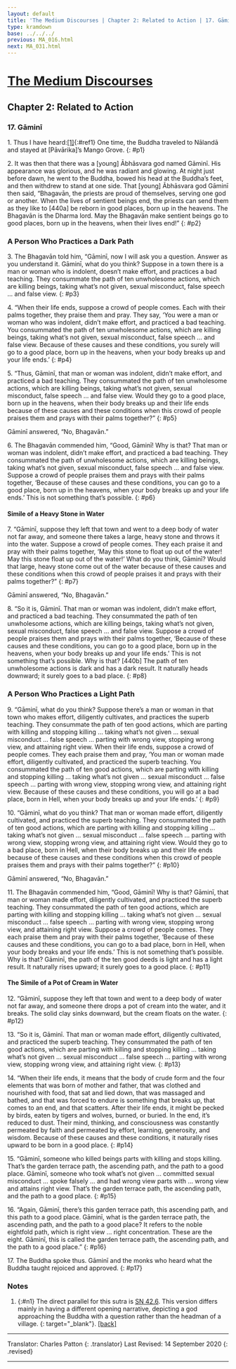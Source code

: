 ```yaml
---
layout: default
title: 'The Medium Discourses | Chapter 2: Related to Action | 17. Gāminī'
type: kramdown
base: ../../../
previous: MA_016.html
next: MA_031.html
---
```

# [The Medium Discourses](index.html)
## Chapter 2: Related to Action
### 17. Gāminī

1\. Thus I have heard:[\[1\]](#n1){:#ref1} One time, the Buddha traveled to Nālandā and stayed at [Pāvārika]’s Mango Grove.
{: #p1}

2\. It was then that there was a [young] Ābhāsvara god named Gāminī. His appearance was glorious, and he was radiant and glowing. At night just before dawn, he went to the Buddha, bowed his head at the Buddha’s feet, and then withdrew to stand at one side. That [young] Ābhāsvara god Gāminī then said, “Bhagavān, the priests are proud of themselves, serving one god or another. When the lives of sentient beings end, the priests can send them as they like to [440a] be reborn in good places, born up in the heavens. The Bhagavān is the Dharma lord. May the Bhagavān make sentient beings go to good places, born up in the heavens, when their lives end!”
{: #p2}

### A Person Who Practices a Dark Path

3\. The Bhagavān told him, “Gāminī, now I will ask you a question. Answer as you understand it. Gāminī, what do you think? Suppose in a town there is a man or woman who is indolent, doesn’t make effort, and practices a bad teaching. They consummate the path of ten unwholesome actions, which are killing beings, taking what’s not given, sexual misconduct, false speech … and false view.
{: #p3}

4\. “When their life ends, suppose a crowd of people comes. Each with their palms together, they praise them and pray. They say, ‘You were a man or woman who was indolent, didn’t make effort, and practiced a bad teaching. You consummated the path of ten unwholesome actions, which are killing beings, taking what’s not given, sexual misconduct, false speech … and false view. Because of these causes and these conditions, you surely will go to a good place, born up in the heavens, when your body breaks up and your life ends.’
{: #p4}

5\. “Thus, Gāminī, that man or woman was indolent, didn’t make effort, and practiced a bad teaching. They consummated the path of ten unwholesome actions, which are killing beings, taking what’s not given, sexual misconduct, false speech … and false view. Would they go to a good place, born up in the heavens, when their body breaks up and their life ends because of these causes and these conditions when this crowd of people praises them and prays with their palms together?”
{: #p5}

Gāminī answered, “No, Bhagavān.”

6\. The Bhagavān commended him, “Good, Gāminī! Why is that? That man or woman was indolent, didn’t make effort, and practiced a bad teaching. They consummated the path of unwholesome actions, which are killing beings, taking what’s not given, sexual misconduct, false speech … and false view. Suppose a crowd of people praises them and prays with their palms together, ‘Because of these causes and these conditions, you can go to a good place, born up in the heavens, when your body breaks up and your life ends.’ This is not something that’s possible.
{: #p6}

#### Simile of a Heavy Stone in Water

7\. “Gāminī, suppose they left that town and went to a deep body of water not far away, and someone there takes a large, heavy stone and throws it into the water. Suppose a crowd of people comes. They each praise it and pray with their palms together, ‘May this stone to float up out of the water! May this stone float up out of the water!’ What do you think, Gāminī? Would that large, heavy stone come out of the water because of these causes and these conditions when this crowd of people praises it and prays with their palms together?”
{: #p7}

Gāminī answered, “No, Bhagavān.”

8\. “So it is, Gāminī. That man or woman was indolent, didn’t make effort, and practiced a bad teaching. They consummated the path of ten unwholesome actions, which are killing beings, taking what’s not given, sexual misconduct, false speech … and false view. Suppose a crowd of people praises them and prays with their palms together, ‘Because of these causes and these conditions, you can go to a good place, born up in the heavens, when your body breaks up and your life ends.’ This is not something that’s possible. Why is that? [440b] The path of ten unwholesome actions is dark and has a dark result. It naturally heads downward; it surely goes to a bad place.
{: #p8}

### A Person Who Practices a Light Path

9\. “Gāminī, what do you think? Suppose there’s a man or woman in that town who makes effort, diligently cultivates, and practices the superb teaching. They consummate the path of ten good actions, which are parting with killing and stopping killing … taking what’s not given … sexual misconduct … false speech … parting with wrong view, stopping wrong view, and attaining right view. When their life ends, suppose a crowd of people comes. They each praise them and pray, ‘You man or woman made effort, diligently cultivated, and practiced the superb teaching. You consummated the path of ten good actions, which are parting with killing and stopping killing … taking what’s not given … sexual misconduct … false speech … parting with wrong view, stopping wrong view, and attaining right view. Because of these causes and these conditions, you will go at a bad place, born in Hell, when your body breaks up and your life ends.’
{: #p9}

10\. “Gāminī, what do you think? That man or woman made effort, diligently cultivated, and practiced the superb teaching. They consummated the path of ten good actions, which are parting with killing and stopping killing … taking what’s not given … sexual misconduct … false speech … parting with wrong view, stopping wrong view, and attaining right view. Would they go to a bad place, born in Hell, when their body breaks up and their life ends because of these causes and these conditions when this crowd of people praises them and prays with their palms together?”
{: #p10}

Gāminī answered, “No, Bhagavān.”

11\. The Bhagavān commended him, “Good, Gāminī! Why is that? Gāminī, that man or woman made effort, diligently cultivated, and practiced the superb teaching. They consummated the path of ten good actions, which are parting with killing and stopping killing … taking what’s not given … sexual misconduct … false speech … parting with wrong view, stopping wrong view, and attaining right view. Suppose a crowd of people comes. They each praise them and pray with their palms together, ‘Because of these causes and these conditions, you can go to a bad place, born in Hell, when your body breaks and your life ends.’ This is not something that’s possible. Why is that? Gāminī, the path of the ten good deeds is light and has a light result. It naturally rises upward; it surely goes to a good place.
{: #p11}

#### The Simile of a Pot of Cream in Water

12\. “Gāminī, suppose they left that town and went to a deep body of water not far away, and someone there drops a pot of cream into the water, and it breaks. The solid clay sinks downward, but the cream floats on the water.
{: #p12}

13\. “So it is, Gāminī. That man or woman made effort, diligently cultivated, and practiced the superb teaching. They consummated the path of ten good actions, which are parting with killing and stopping killing … taking what’s not given … sexual misconduct … false speech … parting with wrong view, stopping wrong view, and attaining right view.
{: #p13}

14\. “When their life ends, it means that the body of crude form and the four elements that was born of mother and father, that was clothed and nourished with food, that sat and lied down, that was massaged and bathed, and that was forced to endure is something that breaks up, that comes to an end, and that scatters. After their life ends, it might be pecked by birds, eaten by tigers and wolves, burned, or buried. In the end, it’s reduced to dust. Their mind, thinking, and consciousness was constantly permeated by faith and permeated by effort, learning, generosity, and wisdom. Because of these causes and these conditions, it naturally rises upward to be born in a good place.
{: #p14}

15\. “Gāminī, someone who killed beings parts with killing and stops killing. That’s the garden terrace path, the ascending path, and the path to a good place. Gāminī, someone who took what’s not given … committed sexual misconduct … spoke falsely … and had wrong view parts with … wrong view and attains right view. That’s the garden terrace path, the ascending path, and the path to a good place.
{: #p15}

16\. “Again, Gāminī, there’s this garden terrace path, this ascending path, and this path to a good place. Gāminī, what is the garden terrace path, the ascending path, and the path to a good place? It refers to the noble eightfold path, which is right view … right concentration. These are the eight. Gāminī, this is called the garden terrace path, the ascending path, and the path to a good place.”
{: #p16}

17\. The Buddha spoke thus. Gāminī and the monks who heard what the Buddha taught rejoiced and approved.
{: #p17}

### Notes
1. {:#n1} The direct parallel for this sutra is [SN 42.6](https://suttacentral.net/sn42.6). This version differs mainly in having a different opening narrative, depicting a god approaching the Buddha with a question rather than the headman of a village. {: target="_blank"}. [\[back\]](#ref1)

---

Translator: Charles Patton
{: .translator}
Last Revised: 14 September 2020
{: .revised}

---